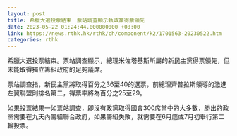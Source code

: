 ```yaml
---
layout: post
title: 希臘大選投票結束　票站調查顯示執政黨得票領先
date: 2023-05-22 01:24:44.000000000 +08:00
link: https://news.rthk.hk/rthk/ch/component/k2/1701563-20230522.htm
categories: rthk
---
```


希臘大選投票結束。票站調查顯示，總理米佐塔基斯所屬的新民主黨得票領先，但未能取得獨立籌組政府的足夠議席。

票站調查指，新民主黨將取得百分之36至40的選票，前總理齊普拉斯領導的激進左翼聯盟則排名第二，得票率將為百分之25至29。

如果投票結果一如票站調查，即沒有政黨取得國會300席當中的大多數，勝出的政黨需要在九天內籌組聯合政府，如果籌組失敗，就需要在6月底或7月初舉行第二輪投票。
